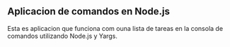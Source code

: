 ## Aplicacion de comandos en Node.js

Esta es aplicacion que funciona com ouna lista de tareas en la consola de comandos utilizando Node.js y Yargs.